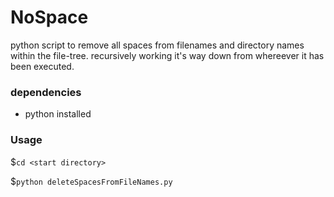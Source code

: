 # NoSpace #

python script to remove all spaces from filenames and directory names within the file-tree.
recursively working it's way down from whereever it has been executed.

### dependencies ###

- python installed

### Usage ###

$`cd <start directory>`

$`python deleteSpacesFromFileNames.py`
